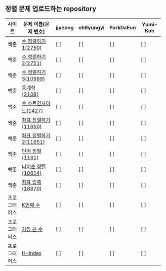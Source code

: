 ## 정렬 문제 업로드하는 repository
사이트|문제 이름(문제 번호)|jjyeong|ohRyungyi|ParkDaEun|Yumi-Koh
---|---|---|---|---|---
백준|[수 정렬하기1(2750)](https://www.acmicpc.net/problem/2750)|[ ]|[ ]|[ ]|[ ]
백준|[수 정렬하기2(2751)](https://www.acmicpc.net/problem/2751)|[ ]|[ ]|[ ]|[ ]
백준|[수 정렬하기3(10989)](https://www.acmicpc.net/problem/10989)|[ ]|[ ]|[ ]|[ ]
백준|[통계학(2108)](https://www.acmicpc.net/problem/2108)|[ ]|[ ]|[ ]|[ ]
백준|[수 소트인사이드(1427)](https://www.acmicpc.net/problem/1427)|[ ]|[ ]|[ ]|[ ]
백준|[좌표 정렬하기(11650)](https://www.acmicpc.net/problem/11650)|[ ]|[ ]|[ ]|[ ]
백준|[좌표 정렬하기 2(11651)](https://www.acmicpc.net/problem/11651)|[ ]|[ ]|[ ]|[ ]
백준|[단어 정렬(1181)](https://www.acmicpc.net/problem/1181)|[ ]|[ ]|[ ]|[ ]
백준|[나이순 정렬(10814)](https://www.acmicpc.net/problem/10814)|[ ]|[ ]|[ ]|[ ]
백준|[좌표 압축(18870)](https://www.acmicpc.net/problem/18870)|[ ]|[ ]|[ ]|[ ]
프로그래머스|[K번째 수](https://programmers.co.kr/learn/courses/30/lessons/42748)|[ ]|[ ]|[ ]|[ ]
프로그래머스|[가장 큰 수](https://programmers.co.kr/learn/courses/30/lessons/42746)|[ ]|[ ]|[ ]|[ ]
프로그래머스|[H-Index](https://programmers.co.kr/learn/courses/30/lessons/42747)|[ ]|[ ]|[ ]|[ ]
